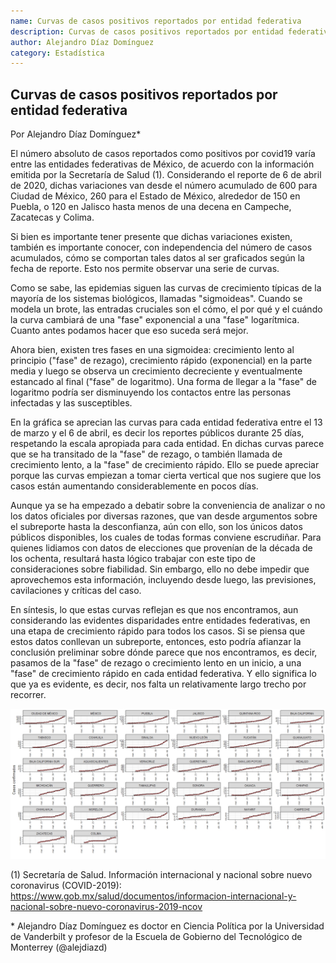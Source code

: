 ```yaml
---
name: Curvas de casos positivos reportados por entidad federativa
description: Curvas de casos positivos reportados por entidad federativa
author: Alejandro Díaz Domínguez
category: Estadística
---
```

## **Curvas de casos positivos reportados por entidad federativa**

Por Alejandro Díaz Domínguez\*

El número absoluto de casos reportados como positivos por covid19 varía
entre las entidades federativas de México, de acuerdo con la información
emitida por la Secretaría de Salud (1). Considerando el reporte de 6 de
abril de 2020, dichas variaciones van desde el número acumulado de 600
para Ciudad de México, 260 para el Estado de México, alrededor de 150 en
Puebla, o 120 en Jalisco hasta menos de una decena en Campeche,
Zacatecas y Colima.

Si bien es importante tener presente que dichas variaciones existen,
también es importante conocer, con independencia del número de casos
acumulados, cómo se comportan tales datos al ser graficados según la
fecha de reporte. Esto nos permite observar una serie de curvas.

Como se sabe, las epidemias siguen las curvas de crecimiento típicas de
la mayoría de los sistemas biológicos, llamadas "sigmoideas". Cuando se
modela un brote, las entradas cruciales son el cómo, el por qué y el
cuándo la curva cambiará de una "fase" exponencial a una "fase"
logarítmica. Cuanto antes podamos hacer que eso suceda será mejor.

Ahora bien, existen tres fases en una sigmoidea: crecimiento lento al
principio ("fase" de rezago), crecimiento rápido (exponencial) en la
parte media y luego se observa un crecimiento decreciente y
eventualmente estancado al final ("fase" de logaritmo). Una forma de
llegar a la "fase" de logaritmo podría ser disminuyendo los contactos
entre las personas infectadas y las susceptibles.

En la gráfica se aprecian las curvas para cada entidad federativa entre
el 13 de marzo y el 6 de abril, es decir los reportes públicos durante
25 días, respetando la escala apropiada para cada entidad. En dichas
curvas parece que se ha transitado de la "fase" de rezago, o también
llamada de crecimiento lento, a la "fase" de crecimiento rápido. Ello se
puede apreciar porque las curvas empiezan a tomar cierta vertical que
nos sugiere que los casos están aumentando considerablemente en pocos
días.

Aunque ya se ha empezado a debatir sobre la conveniencia de analizar o
no los datos oficiales por diversas razones, que van desde argumentos
sobre el subreporte hasta la desconfianza, aún con ello, son los únicos
datos públicos disponibles, los cuales de todas formas conviene
escrudiñar. Para quienes lidiamos con datos de elecciones que provenían
de la década de los ochenta, resultará hasta lógico trabajar con este
tipo de consideraciones sobre fiabilidad. Sin embargo, ello no debe
impedir que aprovechemos esta información, incluyendo desde luego, las
previsiones, cavilaciones y críticas del caso.

En síntesis, lo que estas curvas reflejan es que nos encontramos, aun
considerando las evidentes disparidades entre entidades federativas, en
una etapa de crecimiento rápido para todos los casos. Si se piensa que
estos datos conllevan un subreporte, entonces, esto podría afianzar la
conclusión preliminar sobre dónde parece que nos encontramos, es decir,
pasamos de la "fase" de rezago o crecimiento lento en un inicio, a una
"fase" de crecimiento rápido en cada entidad federativa. Y ello
significa lo que ya es evidente, es decir, nos falta un relativamente
largo trecho por recorrer.

![](https://github.com/SeaWar741/TestBlog/blob/master/Articles_images/media_alejandro_1/image1.jpeg?raw=true)

\(1\) Secretaría de Salud. Información internacional y nacional sobre
nuevo coronavirus (COVID-2019):
<https://www.gob.mx/salud/documentos/informacion-internacional-y-nacional-sobre-nuevo-coronavirus-2019-ncov>

\* Alejandro Díaz Domínguez es doctor en Ciencia Política por la
Universidad de Vanderbilt y profesor de la Escuela de Gobierno del
Tecnológico de Monterrey (\@alejdiazd)
